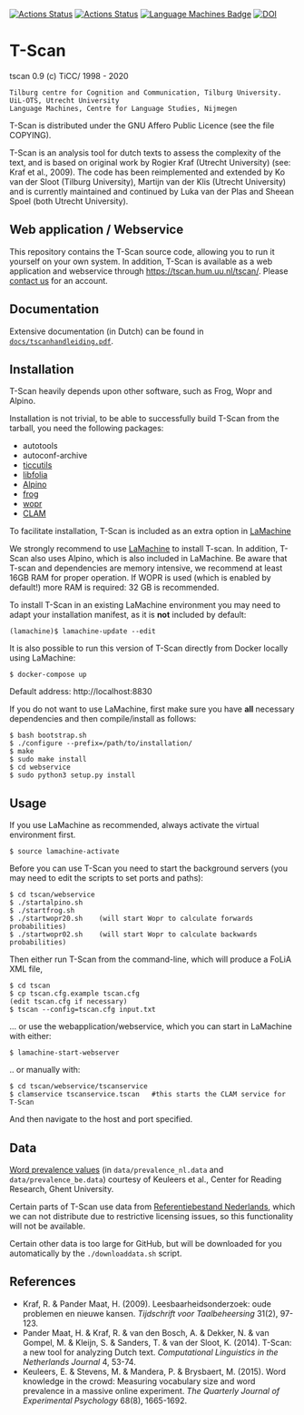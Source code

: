 [![Actions Status](https://github.com/UUDigitalHumanitieslab/tscan/actions/workflows/cpp.yml/badge.svg)](https://github.com/UUDigitalHumanitieslab/tscan/actions/workflows/cpp.yml) [![Actions Status](https://github.com/UUDigitalHumanitieslab/tscan/actions/workflows/webservice.yml/badge.svg)](https://github.com/UUDigitalHumanitieslab/tscan/actions/workflows/webservice.yml) [![Language Machines Badge](https://applejack.science.ru.nl/lamabadge.php/tscan)](http://applejack.science.ru.nl/languagemachines/) [![DOI](https://zenodo.org/badge/36359165.svg)](https://zenodo.org/badge/latestdoi/36359165)

# T-Scan

tscan 0.9 (c) TiCC/ 1998 - 2020

    Tilburg centre for Cognition and Communication, Tilburg University.
    UiL-OTS, Utrecht University
    Language Machines, Centre for Language Studies, Nijmegen

T-Scan is distributed under the GNU Affero Public Licence (see the file COPYING).

T-Scan is an analysis tool for dutch texts to assess the complexity of the
text, and is based on original work by Rogier Kraf (Utrecht University) (see:
Kraf et al., 2009). The code has been reimplemented and extended by Ko van der
Sloot (Tilburg University), Martijn van der Klis (Utrecht University) and is currently maintained and continued by Luka van der Plas and Sheean Spoel (both Utrecht University).

## Web application / Webservice

This repository contains the T-Scan source code, allowing you to run it
yourself on your own system. In addition, T-Scan is available as a web application and webservice through https://tscan.hum.uu.nl/tscan/. Please [contact us](https://dig.hum.uu.nl/contact-and-links/) for an account.

## Documentation

Extensive documentation (in Dutch) can be found in [``docs/tscanhandleiding.pdf``](./docs/tscanhandleiding.pdf).

## Installation

T-Scan heavily depends upon other software, such as Frog, Wopr and Alpino.

Installation is not trivial, to be able to successfully build T-Scan from the tarball, you need the following packages:
- autotools
- autoconf-archive
- [ticcutils](https://github.com/LanguageMachines/ticcutils)
- [libfolia](https://github.com/LanguageMachines/libfolia)
- [Alpino](https://www.let.rug.nl/vannoord/alp/Alpino/)
- [frog](https://github.com/LanguageMachines/frog)
- [wopr](https://github.com/LanguageMachines/wopr)
- [CLAM](https://github.com/proycon/clam)

To facilitate installation, T-Scan is included as an extra option in [LaMachine](https://proycon.github.io/LaMachine)

We strongly recommend to use [LaMachine](https://proycon.github.io/LaMachine) to install T-scan. In addition, T-Scan also uses Alpino, which is also included in LaMachine. Be aware that T-scan and
dependencies are memory intensive, we recommend at least 16GB RAM for proper operation. If WOPR is used (which is enabled by default!) more RAM is required: 32 GB is recommended.

To install T-Scan in an existing LaMachine environment you may need to adapt your installation manifest, as it is **not** included by default:

    (lamachine)$ lamachine-update --edit

It is also possible to run this version of T-Scan directly from Docker locally using LaMachine:

    $ docker-compose up

Default address: http://localhost:8830

If you do not want to use LaMachine, first make sure you have **all** necessary dependencies and then compile/install as follows:

    $ bash bootstrap.sh
    $ ./configure --prefix=/path/to/installation/
    $ make
    $ sudo make install
    $ cd webservice
    $ sudo python3 setup.py install

## Usage

If you use LaMachine as recommended, always activate the virtual environment first.

    $ source lamachine-activate

Before you can use T-Scan you need to start the background servers (you may need to edit the scripts to set ports and paths):

    $ cd tscan/webservice
    $ ./startalpino.sh
    $ ./startfrog.sh
    $ ./startwopr20.sh    (will start Wopr to calculate forwards probabilities)
    $ ./startwopr02.sh    (will start Wopr to calculate backwards probabilities)

Then either run T-Scan from the command-line, which will produce a FoLiA XML file,

    $ cd tscan
    $ cp tscan.cfg.example tscan.cfg
    (edit tscan.cfg if necessary)
    $ tscan --config=tscan.cfg input.txt

... or use the webapplication/webservice, which you can start in LaMachine with either:

    $ lamachine-start-webserver

.. or manually with:

    $ cd tscan/webservice/tscanservice
    $ clamservice tscanservice.tscan   #this starts the CLAM service for T-Scan

And then navigate to the host and port specified.

## Data

[Word prevalence values](http://crr.ugent.be/programs-data/word-prevalence-values) (in `data/prevalence_nl.data` and `data/prevalence_be.data`) courtesy of Keuleers et al., Center for Reading Research, Ghent University.

Certain parts of T-Scan use data from [Referentiebestand Nederlands](http://tst.inl.nl/producten/rbn/), which we can not distribute due to restrictive licensing issues, so this functionality will not be available.

Certain other data is too large for GitHub, but will be downloaded for you automatically by the ``./downloaddata.sh`` script.

## References

* Kraf, R. & Pander Maat, H. (2009). Leesbaarheidsonderzoek: oude problemen en nieuwe kansen. *Tijdschrift voor Taalbeheersing* 31(2), 97-123.
* Pander Maat, H. & Kraf, R. & van den Bosch, A. & Dekker, N. & van Gompel, M. & Kleijn, S. & Sanders, T. & van der Sloot, K. (2014). T-Scan: a new tool for analyzing Dutch text. *Computational Linguistics in the Netherlands Journal* 4, 53-74.
* Keuleers, E. & Stevens, M. & Mandera, P. & Brysbaert, M. (2015). Word knowledge in the crowd: Measuring vocabulary size and word prevalence in a massive online experiment. *The Quarterly Journal of Experimental Psychology* 68(8), 1665-1692.
